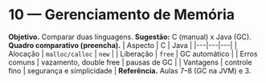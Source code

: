 # 10 — Gerenciamento de Memória
**Objetivo.** Comparar duas linguagens.
**Sugestão:** C (manual) x Java (GC).
**Quadro comparativo (preencha).**
| Aspecto | C | Java |
|---|---|---|
| Alocação | `malloc/calloc` | `new` |
| Liberação | `free` | GC automático |
| Erros comuns | vazamento, double free | pausas de GC |
| Vantagens | controle fino | segurança e simplicidade |
**Referência.** Aulas 7–8 (GC na JVM) e 3.
